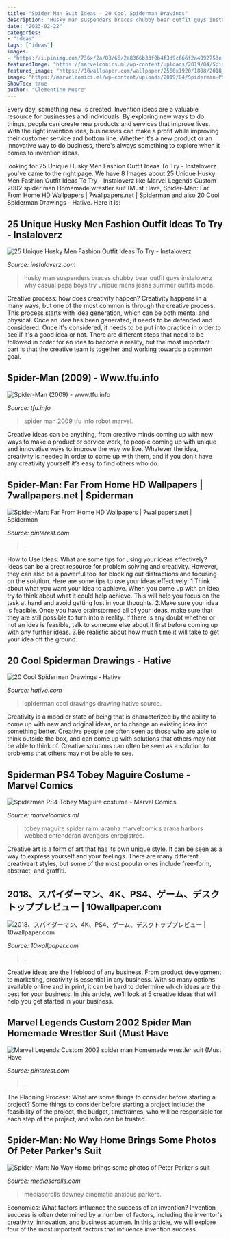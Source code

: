 ```yaml
---
title: "Spider Man Suit Ideas - 20 Cool Spiderman Drawings"
description: "Husky man suspenders braces chubby bear outfit guys instaloverz why casual papa boys try unique mens jeans summer outfits moda"
date: "2023-02-22"
categories:
- "ideas"
tags: ["ideas"]
images:
- "https://i.pinimg.com/736x/2a/83/66/2a8366b33f0b4f3d9c666f2a4092753e.jpg"
featuredImage: "https://marvelcomics.ml/wp-content/uploads/2019/04/Spiderman-PS4-Tobey-Maguire-costume.jpg"
featured_image: "https://10wallpaper.com/wallpaper/2560x1920/1808/2018_Spider_Man_4K_PS4_Game_Desktop_2560x1920.jpg"
image: "https://marvelcomics.ml/wp-content/uploads/2019/04/Spiderman-PS4-Tobey-Maguire-costume.jpg"
ShowToc: true
author: "Clementine Moore"
---
```



Every day, something new is created. Invention ideas are a valuable resource for businesses and individuals. By exploring new ways to do things, people can create new products and services that improve lives. With the right invention idea, businesses can make a profit while improving their customer service and bottom line. Whether it's a new product or an innovative way to do business, there's always something to explore when it comes to invention ideas.

	

		
looking for 25 Unique Husky Men Fashion Outfit Ideas To Try - Instaloverz you've came to the right page. We have 8 Images about 25 Unique Husky Men Fashion Outfit Ideas To Try - Instaloverz like Marvel Legends Custom 2002 spider man Homemade wrestler suit (Must Have, Spider-Man: Far From Home HD Wallpapers | 7wallpapers.net | Spiderman and also 20 Cool Spiderman Drawings - Hative. Here it is:
		
    
## 25 Unique Husky Men Fashion Outfit Ideas To Try - Instaloverz

<img loading=lazy src="http://www.instaloverz.com/wp-content/uploads/2017/05/10.-Husky-Men-Fashion.jpg" onerror="this.onerror=null;this.src='https://tse4.mm.bing.net/th?id=OIP.sRCPPt2_a9D1xC1Yk1IlWAHaJ4&amp;pid=15.1';" alt="25 Unique Husky Men Fashion Outfit Ideas To Try - Instaloverz">

_Source: instaloverz.com_

>husky man suspenders braces chubby bear outfit guys instaloverz why casual papa boys try unique mens jeans summer outfits moda. 

	

Creative process: how does creativity happen?
Creativity happens in a many ways, but one of the most common is through the creative process. This process starts with idea generation, which can be both mental and physical. Once an idea has been generated, it needs to be defended and considered. Once it's considered, it needs to be put into practice in order to see if it's a good idea or not. There are different steps that need to be followed in order for an idea to become a reality, but the most important part is that the creative team is together and working towards a common goal.

    
## Spider-Man (2009) - Www.tfu.info

<img loading=lazy src="http://tfu.info/2009/Marvel/Spider-ManCar/robotmode.jpg" onerror="this.onerror=null;this.src='https://tse1.mm.bing.net/th?id=OIP.tIBbkM_hNz22pXX5mIAJqgDUEm&amp;pid=15.1';" alt="Spider-Man (2009) - www.tfu.info">

_Source: tfu.info_

>spider man 2009 tfu info robot marvel. 

	

Creative ideas can be anything, from creative minds coming up with new ways to make a product or service work, to people coming up with unique and innovative ways to improve the way we live. Whatever the idea, creativity is needed in order to come up with them, and if you don't have any creativity yourself it's easy to find others who do.

    
## Spider-Man: Far From Home HD Wallpapers | 7wallpapers.net | Spiderman

<img loading=lazy src="https://i.pinimg.com/736x/2a/83/66/2a8366b33f0b4f3d9c666f2a4092753e.jpg" onerror="this.onerror=null;this.src='https://tse1.mm.bing.net/th?id=OIP.ttJcRWA8VCKtvyEcZoXpbAHaNK&amp;pid=15.1';" alt="Spider-Man: Far From Home HD Wallpapers | 7wallpapers.net | Spiderman">

_Source: pinterest.com_

>. 

	

How to Use Ideas: What are some tips for using your ideas effectively?
Ideas can be a great resource for problem solving and creativity. However, they can also be a powerful tool for blocking out distractions and focusing on the solution. Here are some tips to use your ideas effectively:
1.Think about what you want your idea to achieve. When you come up with an idea, try to think about what it could help achieve. This will help you focus on the task at hand and avoid getting lost in your thoughts.
2.Make sure your idea is feasible. Once you have brainstormed all of your ideas, make sure that they are still possible to turn into a reality. If there is any doubt whether or not an idea is feasible, talk to someone else about it first before coming up with any further ideas.
3.Be realistic about how much time it will take to get your idea off the ground.

    
## 20 Cool Spiderman Drawings - Hative

<img loading=lazy src="https://hative.com/wp-content/uploads/2014/07/spiderman-drawings/16-spiderman-drawings.jpg" onerror="this.onerror=null;this.src='https://tse2.mm.bing.net/th?id=OIP.RGv0pxtNXX3n9O4tO6vl6QHaLH&amp;pid=15.1';" alt="20 Cool Spiderman Drawings - Hative">

_Source: hative.com_

>spiderman cool drawings drawing hative source. 

	

Creativity is a mood or state of being that is characterized by the ability to come up with new and original ideas, or to change an existing idea into something better. Creative people are often seen as those who are able to think outside the box, and can come up with solutions that others may not be able to think of. Creative solutions can often be seen as a solution to problems that others may not be able to see.

    
## Spiderman PS4 Tobey Maguire Costume - Marvel Comics

<img loading=lazy src="https://marvelcomics.ml/wp-content/uploads/2019/04/Spiderman-PS4-Tobey-Maguire-costume.jpg" onerror="this.onerror=null;this.src='https://tse1.mm.bing.net/th?id=OIP.iGpfBH9pVwzx6Xe88-dTvwHaNH&amp;pid=15.1';" alt="Spiderman PS4 Tobey Maguire costume - Marvel Comics">

_Source: marvelcomics.ml_

>tobey maguire spider raimi aranha marvelcomics arana harbors webbed entenderan avengers enregistrée. 

	

Creative art is a form of art that has its own unique style. It can be seen as a way to express yourself and your feelings. There are many different creativeart styles, but some of the most popular ones include free-form, abstract, and graffiti.

    
## 2018、スパイダーマン、4K、PS4、ゲーム、デスクトッププレビュー | 10wallpaper.com

<img loading=lazy src="https://10wallpaper.com/wallpaper/2560x1920/1808/2018_Spider_Man_4K_PS4_Game_Desktop_2560x1920.jpg" onerror="this.onerror=null;this.src='https://tse1.mm.bing.net/th?id=OIP.RCG5BxAUFua9KOQG9zFCrgHaFj&amp;pid=15.1';" alt="2018、スパイダーマン、4K、PS4、ゲーム、デスクトッププレビュー | 10wallpaper.com">

_Source: 10wallpaper.com_

>. 

	

Creative ideas are the lifeblood of any business. From product development to marketing, creativity is essential in any business. With so many options available online and in print, it can be hard to determine which ideas are the best for your business. In this article, we’ll look at 5 creative ideas that will help you get started in your business.

    
## Marvel Legends Custom 2002 Spider Man Homemade Wrestler Suit (Must Have

<img loading=lazy src="https://i.pinimg.com/736x/9e/84/e4/9e84e4034bd09ccfb29bc217a0def20d.jpg" onerror="this.onerror=null;this.src='https://tse2.mm.bing.net/th?id=OIP.r_X9oNm1cBHaFP3jn9JtdgHaNJ&amp;pid=15.1';" alt="Marvel Legends Custom 2002 spider man Homemade wrestler suit (Must Have">

_Source: pinterest.com_

>. 

	

The Planning Process: What are some things to consider before starting a project?
Some things to consider before starting a project include: the feasibility of the project, the budget, timeframes, who will be responsible for each step of the project, and who can be trusted.

    
## Spider-Man: No Way Home Brings Some Photos Of Peter Parker&#039;s Suit

<img loading=lazy src="https://www.mediascrolls.com/wp-content/uploads/2021/03/Spider-Man-No-Way-Home-585x805.jpg" onerror="this.onerror=null;this.src='https://tse2.mm.bing.net/th?id=OIP.noxrPsrwliSRXqp1wHolpQHaKM&amp;pid=15.1';" alt="Spider-Man: No Way Home brings some photos of Peter Parker&#039;s suit">

_Source: mediascrolls.com_

>mediascrolls downey cinematic anxious parkers. 

	

Economics: What factors influence the success of an invention?
Invention success is often determined by a number of factors, including the inventor's creativity, innovation, and business acumen. In this article, we will explore four of the most important factors that influence invention success.


